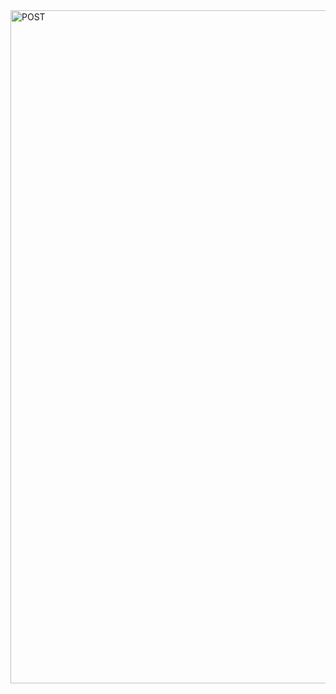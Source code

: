 <img width="1901" height="1077" alt="POST " src="https://github.com/user-attachments/assets/903ef820-4fd3-4372-969f-9897c8984b78" />
